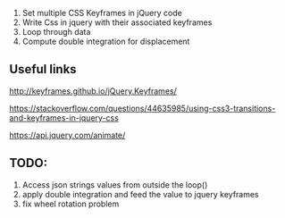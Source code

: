 1. Set multiple CSS Keyframes in jQuery code
2. Write Css in jquery with their associated keyframes
3. Loop through data
4. Compute double integration for displacement

## Useful links
http://keyframes.github.io/jQuery.Keyframes/

https://stackoverflow.com/questions/44635985/using-css3-transitions-and-keyframes-in-jquery-css

https://api.jquery.com/animate/


## TODO:

1. Access json strings values from outside the loop()
2. apply double integration and feed the value to jquery keyframes
3. fix wheel rotation problem